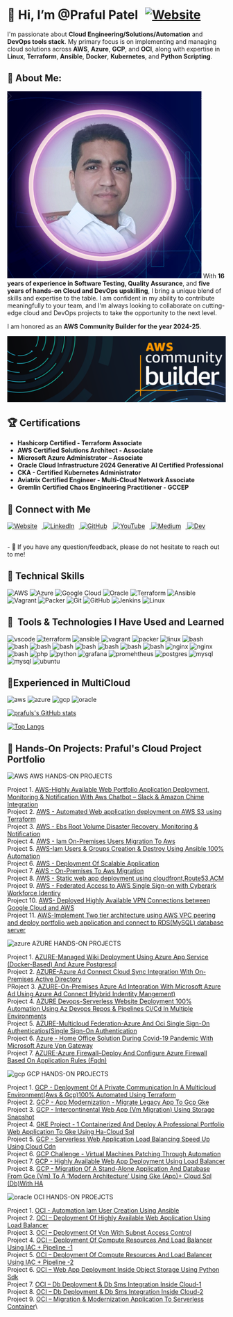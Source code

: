 # 👋 Hi, I’m **@Praful Patel** <a href="https://www.praful.cloud" target="_blank"><img src="https://img.icons8.com/color/48/000000/domain.png" alt="Website" width="30" style="margin-left:10px;"/></a>


I'm passionate about **Cloud Engineering/Solutions/Automation** and **DevOps tools stack**. My primary focus is on implementing and managing cloud solutions across **AWS**, **Azure**, **GCP**, and **OCI**, along with expertise in **Linux**, **Terraform**, **Ansible**, **Docker**, **Kubernetes**, and **Python Scripting**.

## 🌟 About Me:

 ![PrafulsFace](https://github.com/prafulpatel16/prafulpatel16/blob/main/PrafulFace1.png)
With **16 years of experience in Software Testing, Quality Assurance**, and **five years of hands-on Cloud and DevOps upskilling**, I bring a unique blend of skills and expertise to the table. I am confident in my ability to contribute meaningfully to your team, and I'm always looking to collaborate on cutting-edge cloud and DevOps projects to take the opportunity to the next level.

I am honored as an **AWS Community Builder for the year 2024-25**. 

![AWS Community Builder](https://github.com/prafulpatel16/prafulpatel16/blob/main/Community%20Builder%20LinkedIn%201400px%20ALT.png)

## 🏆 Certifications
- **Hashicorp Certified - Terraform Associate**
- **AWS Certified Solutions Architect - Associate**
- **Microsoft Azure Administrator – Associate**
- **Oracle Cloud Infrastructure 2024 Generative AI Certified Professional** 
- **CKA - Certified Kubernetes Administrator**
- **Aviatrix Certified Engineer - Multi-Cloud Network Associate**
- **Gremlin Certified Chaos Engineering Practitioner - GCCEP**

## 🤝 Connect with Me
<p align="left">
  <a href="https://www.praful.cloud" target="_blank">
    <img src="https://img.icons8.com/color/48/000000/domain.png" alt="Website" width="30" style="margin-right:10px;"/>
  </a>
  <a href="https://linkedin.com/in/prafulpatel16" target="_blank">
    <img src="https://cdn.jsdelivr.net/gh/devicons/devicon/icons/linkedin/linkedin-original.svg" alt="LinkedIn" width="30" style="margin-right:10px;">
  </a>
  <a href="https://github.com/prafulpatel16/prafulpatel16" target="_blank">
    <img src="https://cdn.jsdelivr.net/gh/devicons/devicon/icons/github/github-original.svg" alt="GitHub" width="30" style="margin-right:10px;"/>
  </a>
  <a href="https://www.youtube.com/@prafulpatel16" target="_blank">
    <img src="https://img.icons8.com/color/48/000000/youtube-play.png" alt="YouTube" width="30" style="margin-right:10px;"/>
  </a>
  <a href="https://medium.com/@prafulpatel16" target="_blank">
    <img src="https://img.icons8.com/ios-filled/50/000000/medium-monogram.png" alt="Medium" width="30" style="margin-right:10px;"/>
  </a>
  <a href="https://dev.to/prafulpatel16" target="_blank">
    <img src="https://d2fltix0v2e0sb.cloudfront.net/dev-badge.svg" alt="Dev" width="30" style="margin-right:10px;"/>
  </a>
</p>

</br>
- 💬 If you have any question/feedback, please do not hesitate to reach out to me!

  ## 💼 Technical Skills

![AWS](https://img.shields.io/badge/AWS-%23FF9900.svg?style=for-the-badge&logo=amazon-aws&logoColor=white)
![Azure](https://img.shields.io/badge/azure-%230072C6.svg?style=for-the-badge&logo=microsoftazure&logoColor=white)
![Google Cloud](https://img.shields.io/badge/GoogleCloud-%234285F4.svg?style=for-the-badge&logo=google-cloud&logoColor=white)
![Oracle](https://img.shields.io/badge/Oracle-F80000?style=for-the-badge&logo=oracle&logoColor=white)
![Terraform](https://img.shields.io/badge/terraform-%235835CC.svg?style=for-the-badge&logo=terraform&logoColor=white)
![Ansible](https://img.shields.io/badge/ansible-%231A1918.svg?style=for-the-badge&logo=ansible&logoColor=white)
![Vagrant](https://img.shields.io/badge/vagrant-%231563FF.svg?style=for-the-badge&logo=vagrant&logoColor=white)
![Packer](https://img.shields.io/badge/packer-%23E7EEF0.svg?style=for-the-badge&logo=packer&logoColor=%2302A8EF)
![Git](https://img.shields.io/badge/git-%23F05033.svg?style=for-the-badge&logo=git&logoColor=white)
![GitHub](https://img.shields.io/badge/github-%23121011.svg?style=for-the-badge&logo=github&logoColor=white)
![Jenkins](https://img.shields.io/badge/jenkins-%232C5263.svg?style=for-the-badge&logo=jenkins&logoColor=white)
![Linux](https://img.shields.io/badge/Linux-FCC624?style=for-the-badge&logo=linux&logoColor=black)                                                 
  
<!---
prafulpatel16/prafulpatel16 is a ✨ special ✨ repository because its `README.md` (this file) appears on your GitHub profile.
You can click the Preview link to take a look at your changes.
--->

<h2> 🚀 &nbsp;Tools & Technologies I Have Used and Learned</h2>
<p align="left">
<img src="https://cdn.jsdelivr.net/gh/devicons/devicon/icons/vscode/vscode-original.svg" alt="vscode" width="45" height="45"/>
<img src="https://cdn.jsdelivr.net/gh/devicons/devicon/icons/terraform/terraform-original-wordmark.svg" alt="terraform" width="45" height="45"/>
<img src="https://cdn.jsdelivr.net/gh/devicons/devicon/icons/ansible/ansible-original-wordmark.svg"alt="ansible" width="45" height="45" />
<img src="https://cdn.jsdelivr.net/gh/devicons/devicon/icons/vagrant/vagrant-original.svg"alt="vagrant" width="45" height="45" />
<img src="https://cdn.jsdelivr.net/gh/devicons/devicon/icons/packer/packer-original-wordmark.svg" alt="packer" width="45" height="45" />
 <img src="https://cdn.jsdelivr.net/gh/devicons/devicon/icons/linux/linux-original.svg" alt="linux" width="45" height="45" />
 <img src="https://cdn.jsdelivr.net/gh/devicons/devicon/icons/git/git-original.svg" alt="bash" width="45" height="45"/>
<img src="https://cdn.jsdelivr.net/gh/devicons/devicon/icons/github/github-original-wordmark.svg" alt="bash" width="45" height="45"/>
<img src="https://cdn.jsdelivr.net/gh/devicons/devicon/icons/jenkins/jenkins-original.svg" alt="bash" width="45" height="45" />
<img src="https://cdn.jsdelivr.net/gh/devicons/devicon/icons/circleci/circleci-plain-wordmark.svg" alt="bash" width="45" height="45"/>
<img src="https://cdn.jsdelivr.net/gh/devicons/devicon/icons/gitlab/gitlab-original-wordmark.svg" alt="bash" width="45" height="45"/>
<img src="https://cdn.jsdelivr.net/gh/devicons/devicon/icons/docker/docker-original-wordmark.svg" alt="bash" width="45" height="45"/>
<img src="https://cdn.jsdelivr.net/gh/devicons/devicon/icons/kubernetes/kubernetes-plain-wordmark.svg" alt="bash" width="45" height="45"/>
<img src="https://cdn.jsdelivr.net/gh/devicons/devicon/icons/apache/apache-original-wordmark.svg" alt="bash" width="45" height="45" />
<img src="https://cdn.jsdelivr.net/gh/devicons/devicon/icons/nginx/nginx-original.svg" alt="nginx" width="45" height="45" />
<img src="https://cdn.jsdelivr.net/gh/devicons/devicon/icons/tomcat/tomcat-original-wordmark.svg" alt="nginx" width="45" height="45"/>
 <img src="https://cdn.jsdelivr.net/gh/devicons/devicon/icons/bash/bash-original.svg" alt="bash" width="45" height="45"/>
<img src="https://cdn.jsdelivr.net/gh/devicons/devicon/icons/php/php-original.svg" alt="php" width="45" height="45"/>
<img src="https://cdn.jsdelivr.net/gh/devicons/devicon/icons/python/python-original.svg" alt="python" width="45" height="45" />
<img src="https://cdn.jsdelivr.net/gh/devicons/devicon/icons/grafana/grafana-original-wordmark.svg" alt="grafana" width="45" height="45" />
<img src="https://cdn.jsdelivr.net/gh/devicons/devicon/icons/prometheus/prometheus-original-wordmark.svg" alt="promehtheus" width="45" height="45"/>
<img src="https://cdn.jsdelivr.net/gh/devicons/devicon/icons/postgresql/postgresql-original-wordmark.svg" alt="postgres" width="45" height="45"/>
<img src="https://cdn.jsdelivr.net/gh/devicons/devicon/icons/mysql/mysql-original-wordmark.svg" alt="mysql" width="45" height="45" />
<img src="https://cdn.jsdelivr.net/gh/devicons/devicon/icons/putty/putty-original.svg"  alt="mysql" width="45" height="45"/>
<img src="https://cdn.jsdelivr.net/gh/devicons/devicon/icons/ubuntu/ubuntu-plain-wordmark.svg"  alt="ubuntu" width="45" height="45" />


  

## 🚀Experienced in MultiCloud
<p align="left">
<img src="https://cdn.jsdelivr.net/gh/devicons/devicon/icons/amazonwebservices/amazonwebservices-original.svg" alt="aws" width="45" height="45" />
<img src="https://cdn.jsdelivr.net/gh/devicons/devicon/icons/azure/azure-original.svg" alt="azure" width="45" height="45"/>
<img src="https://cdn.jsdelivr.net/gh/devicons/devicon/icons/googlecloud/googlecloud-original.svg" alt="gcp"width="45" height="45" />
<img src="https://cdn.jsdelivr.net/gh/devicons/devicon/icons/oracle/oracle-original.svg" alt="oracle" width="45" height="45" />



  
</p>

[![prafuls's GitHub stats](https://github-readme-stats.vercel.app/api?username=prafulpatel16&show_icons=true&theme=radical)](https://github.com/prafulpatel16/github-readme-stats)


[![Top Langs](https://github-readme-stats.vercel.app/api/top-langs/?username=prafulpatel16&layout=compact)](https://github.com/anuraghazra/github-readme-stats)


 
 ## 📝 Hands-On Projects: Praful's Cloud Project Portfolio


 <img src="https://img.icons8.com/color/48/000000/amazon-web-services.png" alt="AWS" width="45" height="45"/> AWS HANDS-ON PROJECTS

Project 1. [AWS-Highly Available Web Portfolio Application Deployment, Monitoring & Notification With Aws Chatbot – Slack & Amazon Chime Integration](https://drive.google.com/file/d/1RzwsjKQ4QFtfsbVPKvgEeI3qBY19f73t/view)\
Project 2. [AWS - Automated Web application deployment on AWS S3 using Terraform](https://drive.google.com/file/d/1uJSJRIWMwwCwsIiwMqYXjZLxfpnj98w6/view?usp=share_link)\
Project 3. [AWS - Ebs Root Volume Disaster Recovery, Monitoring & Notification](https://medium.com/@prafulpatel16/%C3%B8-aws-challenge-project-74d11f5b1ddd)\
Project 4. [AWS - Iam On-Premises Users Migration To Aws](https://drive.google.com/file/d/1WCyHfu67pPabsZxZs33askrTkvW91TNt/view)\
Project 5. [AWS-Iam Users & Groups Creation & Destroy Using Ansible 100% Automation](https://medium.com/@prafulpatel16/aws-ansible-automation-project-challenge-aws-iam-users-group-creation-destroy-using-ansible-46da85963a3)\
Project 6. [AWS - Deployment Of Scalable Application](https://drive.google.com/file/d/1BRpy3KUuCyPMXY7FsCAugcf1Po7NcGX9/view)\
Project 7. [AWS - On-Premises To Aws Migration](https://drive.google.com/file/d/1tCAYTFOsJ3TrpV-Qoq1daY5JjfWZqAMz/view)\
Project 8. [AWS - Static web app deployment using cloudfront,Route53,ACM](https://drive.google.com/file/d/1AwO6VflQ8urkeWFqV4hAhwaIapHhouwN/view?usp=share_link)\
Project 9. [AWS - Federated Access to AWS Single Sign-on with Cyberark Workforce Identiry ](https://drive.google.com/file/d/1AwO6VflQ8urkeWFqV4hAhwaIapHhouwN/view?usp=share_link)\
Project 10. [AWS- Deployed Highly Available VPN Connections between Google Cloud and AWS](https://drive.google.com/file/d/1YqwF8KKwDE6xqan1xV5gcoYadGSnHKI-/view)\
Project 11. [AWS-Implement Two tier architecture using AWS VPC peering and deploy portfolio web application and connect to RDS(MySQL) database server](https://www.facebook.com/BuildCompetentArchitects/videos/558778972012080/)

 
  
<img src="https://cdn.jsdelivr.net/gh/devicons/devicon/icons/azure/azure-original.svg" alt="azure" width="45" height="45"/> AZURE HANDS-ON PROJECTS

Project 1. [AZURE-Managed Wiki Deployment Using Azure App Service (Docker-Based) And Azure Postgresql](https://medium.com/@prafulpatel16/azure-app-managed-wiki-deployment-using-azure-app-service-docker-based-and-azure-postgresql-5720355ca80e)\
Project 2. [AZURE-Azure Ad Connect Cloud Sync Integration With On-Premises Active Directory](https://medium.com/@prafulpatel16/azure-ad-connect-cloud-sync-azure-ad-connect-cloud-sync-integration-with-on-premises-active-d969ab84d398)\
PRoject 3. [AZURE-On-Premises Azure Ad Integration With Microsoft Azure Ad Using Azure Ad Connect
(Hybrid Indentity Mangement)
](https://medium.com/@prafulpatel16/azure-project-1-azure-ad-integration-with-microsfot-azure-ad-using-azure-ad-connect-d63ce003a803)\
Project 4. [AZURE Devops-Serverless Website Deployment 100% Automation Using Az Devops Repos & Pipelines Ci/Cd In Multiple Environments](https://drive.google.com/file/d/1FFv6lc1I6pfY-hGwjFZF3y2mFmMbObzW/view)\
Project 5. [AZURE-Multicloud Federation-Azure And Oci Single Sign-On Authenticatios(Single Sign-On Authentication](https://medium.com/@prafulpatel16/project-title-azure-project-2-a7af5a730bfc)\
Project 6. [Azure - Home Office Solution During Covid-19 Pandemic With Microsoft Azure Vpn Gateway ](https://drive.google.com/file/d/1syr1Qbj_ZqarLqg3dLIC2fH3ofB5HFYc/view)\
Project 7. [AZURE-Azure Firewall–Deploy And Configure Azure Firewall Based On Application Rules (Fqdn)](https://drive.google.com/file/d/1aJtcpNHk7o8NmyHcG-eJAUqibEVXEiyn/view?usp=sharing)


<img src="https://cdn.jsdelivr.net/gh/devicons/devicon/icons/googlecloud/googlecloud-original.svg" alt="gcp" width="45" height="45" /> GCP HANDS-ON PROJECTS


Project 1. [GCP - Deployment Of A Private Communication In A Multicloud Environment(Aws & Gcp)100% Automated Using Terraform ](https://drive.google.com/file/d/1pCFQqHT21UfTiWEcz5VK6pxsFhgdduC6/view)\
Project 2. [GCP - App Modernization - Migrate Legacy App To Gcp Gke](https://drive.google.com/file/d/1DG-gtgKE1BvdJbtPzOk8DDkSLWT2DFcb/view)\
Project 3. [GCP - Intercontinental Web App (Vm Migration) Using Storage Snapshot](https://drive.google.com/file/d/1CKlnVEEZmH9utsu2TvB3t_lMD-VpTJF2/view)\
Project 4. [GKE Project - 1 Containerized And Deploy A Professional Portfolio Web Application To Gke Using Ha-Cloud Sql](https://drive.google.com/file/d/1wFRktfqYFru5dgbUaRLV1tOVqPVXQN2n/view)\
Project 5. [GCP - Serverless Web Application Load Balancing Speed Up Using Cloud Cdn](https://drive.google.com/file/d/1ViiF95otUz217C19M4-161_pt5Hlm15N/view)\
Project 6. [GCP Challenge - Virtual Machines Patching Through Automation](https://drive.google.com/file/d/1P7nQyVGB4SVY55QJ1RdipOiNOZ4jmwGL/view)\
Project 7. [GCP - Highly Available Web App Deployment Using Load Balancer](https://drive.google.com/file/d/1n4qZD-9K6PwZWLgUYT69Wmsg736w790U/view)\
Project 8. [GCP - Migration Of A Stand-Alone Application And Database From Gce (Vm) To A ‘Modern Architecture’ Using Gke (App)+ Cloud Sql (Db)With HA](https://drive.google.com/file/d/1qgw2kz-6wxpzxt9ubcjt4ell7kc_v5mt/view)


<img src="https://cdn.jsdelivr.net/gh/devicons/devicon/icons/oracle/oracle-original.svg" alt="oracle" width="45" height="45" /> OCI HANDS-ON PROEJCTS

Project 1. [OCI - Automation Iam User Creation Using Ansible](https://drive.google.com/file/d/1Wa38GfQH_vijOzN_7o7K55f-ttJwVwD7/view?usp=share_link)\
Project 2. [OCI – Deployment Of Highly Available Web Application Using Load Balancer ](https://drive.google.com/file/d/1DxWXgiZhm1VYSlhL8jPIMv2sGHIl9ypD/view?usp=share_link)\
Project 3. [OCI – Deployment Of Vcn With Subnet Access Control  ](https://drive.google.com/file/d/1nPIpLgIX1tUI7hHpnaIhhw7SLpFxafza/view?usp=share_link)\
Project 4. [OCI – Deployment Of Compute Resources And Load Balancer Using IAC + Pipeline -1  ](https://drive.google.com/file/d/1wnGEm378plG8Oxe21EeLXjJP_Vp0TVEU/view?usp=share_link)\
Project 5. [OCI – Deployment Of Compute Resources And Load Balancer Using IAC + Pipeline -2  ](https://drive.google.com/file/d/1U7M-d9-Cv3RXrkWmLvEe5Lk5mb3AlTe1/view?usp=share_link)\
Project 6. [OCI – Web App Deployment Inside Object Storage Using Python Sdk](https://drive.google.com/file/d/1LZVH4Lf7Zu8Z6KuVIPNlgt3vnogrQvyO/view?usp=share_link)\
Project 7. [OCI – Db Deployment & Db Sms Integration Inside Cloud-1](https://drive.google.com/file/d/1iz0TTmyQcr-yR_ejLHTc0JDT5rFfhUR7/view?usp=share_link)\
Project 8. [OCI – Db Deployment & Db Sms Integration Inside Cloud-2](https://drive.google.com/file/d/1iz0TTmyQcr-yR_ejLHTc0JDT5rFfhUR7/view?usp=share_link)\
Project 9. [OCI – Migration & Modernization Application To Serverless Container](https://drive.google.com/file/d/1fAJs4HGbdLtt0jqvl5dYYvPkvtRzDDpi/view?usp=share_link)\



